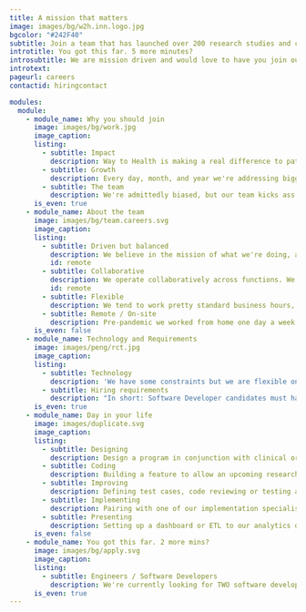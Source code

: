```yaml
---
title: A mission that matters
image: images/bg/w2h.inn.logo.jpg
bgcolor: "#242F40"
subtitle: Join a team that has launched over 200 research studies and clinical programs, improved the lives of over a million patients and citizens, and facilitated top-notch scientific research.
introtitle: You got this far. 5 more minutes? 
introsubtitle: We are mission driven and would love to have you join our team.   
introtext:  
pageurl: careers
contactid: hiringcontact

modules:
  module: 
    - module_name: Why you should join
      image: images/bg/work.jpg
      image_caption:
      listing:
        - subtitle: Impact
          description: Way to Health is making a real difference to patient lives and to healthcare operations. We need your help to launch more programs, launch them faster, and make them more reliable, resilient, and scalable.
        - subtitle: Growth
          description: Every day, month, and year we're addressing bigger and more interesting challenges. We learn, we get better, we do more. If you're looking for something boring and comfortable, we might not be a good fit. But c'mon... 
        - subtitle: The team
          description: We're admittedly biased, but our team kicks ass. We power a [wide number of programs](/projects/), have built [a powerful and resilient platform](/platform/), and are kind and caring to each other, our customers, and our patients.
      is_even: true
    - module_name: About the team
      image: images/bg/team.careers.svg
      image_caption:
      listing:
        - subtitle: Driven but balanced
          description: We believe in the mission of what we're doing, and are enthusiastic about and dedicated to our work. We're also dedicated to our outside lives, children, pets, and hobbies - we leave work on time, and work-life balance is important to us.
          id: remote
        - subtitle: Collaborative
          description: We operate collaboratively across functions. We value and respect each other's skills, backgrounds, personal quirks, contributions, and limitations. We have implementation specialists writing regexes, developers writing product requirements - whatever makes sense for the product and the team. We all have input on the product and on how we work.
          id: remote
        - subtitle: Flexible
          description: We tend to work pretty standard business hours, but are flexible because life is more than work. Work your schedule, get things done, and show up on time to meetings. Definitely no timesheets or billable hours, or needing to request PTO to leave early for your kid's little league game. (We might ask you to livestream that game just so some of us can reminisce and offer some backseat coaching.)
        - subtitle: Remote / On-site
          description: Pre-pandemic we worked from home one day a week, and since March 2020 we've been working almost entirely remotely. Slack, Zoom, Mural, Confluence, and JIRA are our true offices, but some of us go to the physical office anywhere between monthly and twice a week.
      is_even: false
    - module_name: Technology and Requirements
      image: images/peng/rct.jpg
      image_caption:
      listing:
        - subtitle: Technology
          description: 'We have some constraints but we are flexible on technology choices as long as they are maintainable. Some details: PHP, Symfony, VueJS, MariaDB, PostgreSQL, Jenkins, Gitlab, Docker, Azure, Mirth Connect.'
        - subtitle: Hiring requirements
          description: "In short: Software Developer candidates must have a Bachelor's Degree (in any field) and at least 3 years of experience in web development. Healthcare experience and/or interest is a plus. See the [job description](https://w2h.us/developer) for more details."
      is_even: true
    - module_name: Day in your life
      image: images/duplicate.svg
      image_caption:
      listing:
        - subtitle: Designing
          description: Design a program in conjunction with clinical or research partners. You have significant input into project design such as patient / participant level interactions, language and more. Expertise with the platform also drives the overall program design and launch. Your work will likely be acknowledged in peer reviewed publications as a co-author. 
        - subtitle: Coding
          description: Building a feature to allow an upcoming research study or clinical program to configure their program in a specific way.
        - subtitle: Improving
          description: Defining test cases, code reviewing or testing a colleague's code (or deciding that the automated test coverage is adequate and that we can skip manual QA). Looking into scalability or performance issues on the platform, finding and fixing the root cause of whatever is slowing down the site or background jobs 
        - subtitle: Implementing
          description: Pairing with one of our implementation specialists on a tricky build - helping them figure out how to combine WayToHealth's building blocks to accomplish what they need, or what additional building blocks to develop.
        - subtitle: Presenting
          description: Setting up a dashboard or ETL to our analytics database to illustrate the value of W2H programs to health system executives, or to provide visibility into the operations of a program. Presenting to leadership on successes of various programs on a quarterly basis or more frequently. 
      is_even: false
    - module_name: You got this far. 2 more mins?
      image: images/bg/apply.svg
      image_caption:
      listing:
        - subtitle: Engineers / Software Developers
          description: We're currently looking for TWO software developers to join the team. A full job description, requirements, and application can be found at [w2h.us/developer](https://w2h.us/developer). We'd love to hear from you!
      is_even: true
---
```

